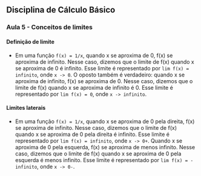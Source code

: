 ## Disciplina de Cálculo Básico

### Aula 5 - Conceitos de limites

#### Definição de limite

- Em uma função `f(x) = 1/x`, quando x se aproxima de 0, f(x) se aproxima de infinito. Nesse caso, dizemos que o limite de f(x) quando x se aproxima de 0 é infinito. Esse limite é representado por `lim f(x) = infinito`, onde `x -> 0`. O oposto também é verdadeiro: quando x se aproxima de infinito, f(x) se aproxima de 0. Nesse caso, dizemos que o limite de f(x) quando x se aproxima de infinito é 0. Esse limite é representado por `lim f(x) = 0`, onde `x -> infinito`.

#### Limites laterais

- Em uma função `f(x) = 1/x`, quando x se aproxima de 0 pela direita, f(x) se aproxima de infinito. Nesse caso, dizemos que o limite de f(x) quando x se aproxima de 0 pela direita é infinito. Esse limite é representado por `lim f(x) = infinito`, onde `x -> 0+`. Quando x se aproxima de 0 pela esquerda, f(x) se aproxima de menos infinito. Nesse caso, dizemos que o limite de f(x) quando x se aproxima de 0 pela esquerda é menos infinito. Esse limite é representado por `lim f(x) = -infinito`, onde `x -> 0-`.